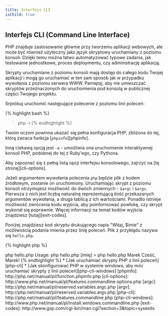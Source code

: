 ```yaml
---
title: Interfejs CLI
isChild: true
---
```


## Interfejs CLI (Command Line Interface)

PHP znajduje zastosowanie głównie przy tworzeniu aplikacji webowych, ale może być również użyteczny jako język
skryptowy uruchamiany z poziomu konsoli. Dzięki temu można łatwo automatyzować typowe zadania, jak testowanie
jednostkowe, proces deploymentu, czy administrację aplikacją.

Skrypty uruchamiane z poziomu konsoli mają dostęp do całego kodu Twojej aplikacji i mogą go uruchamiać w ten sam
sposób jak w przypadku wywołania z poziomu serwera WWW. Pamiętaj, aby nie umieszczać skryptów przeznaczonych do
uruchomienia pod konsolą w publicznej części Twojego projektu.

Srpróbuj uruchomić następujące polecenie z poziomu linii poleceń:

{% highlight bash %}
> php -i
{% endhighlight %}

Twoim oczom powinna ukazać się pełna konfiguracja PHP, zbliżona do tej, którą zwraca funkcja [`phpinfo`][phpinfo].

Inną ciekawą opcją jest `-a` - umożliwia ona uruchomienie interaktywnej konsoli PHP, podobnej do tej z Ruby'ego, czy
Pythona.

Aby zapoznać się z pełną listą opcji interfejsu konsolowego, zajrzyć na [tę stronę][cli-options].

Jeżeli argumentem wywołania polecenia `php` będzie plik z kodem źródłowym, zostanie on uruchomiony. Uruchamiając skrypt
z poziomu konsoli otrzymujesz możliwość do dwóch zmiennych - `$argc` i `$argv`. Pierwsza z nich jest liczbą naturalną
reprezentującą ilość przekazanych argumentów wywołania, a druga tablicą z ich wartościami. Ponadto istnieje możliwość
zwrócenia kodu wyjścia, aby poinformować powłokę, czy skrypt wykonał się poprawnie. Więcej informacji na temat kodów
wyjścia znajdziesz [tutaj][exit-codes].

Poniżej znajdziesz kod skryptu drukującego napis "Witaj, $imie" z możliwością podania imienia przez linię poleceń. Plik
z przykłądu nazywa się `hello.php`.

{% highlight php %}
<?php
if($argc != 2) {
    echo "Usage: php hello.php [imię].\n";
    exit(1);
}
$imie = $argv[1];
echo "Witaj, $imie!\n";
{% endhighlight %}

A oto przykład wywołania powyższego skryptu:

{% highlight bash %}
> php hello.php
Usage: php hello.php [imię]
> php hello.php Marek
Cześć, Marek!
{% endhighlight %}


 * [Jak uruchamiać skrypty PHP z linii poleceń][php-cli]
 * [Jak skonfigurować PHP w systemie windows, aby móc uruchamiać skrypty z linii poleceń][php-cli-windows]

[phpinfo]: http://php.net/manual/pl/function.phpinfo.php
[cli-options]: http://www.php.net/manual/pl/features.commandline.options.php
[argc]: http://php.net/manual/pl/reserved.variables.argc.php
[argv]: http://php.net/manual/pl/reserved.variables.argv.php
[php-cli]: http://php.net/manual/pl/features.commandline.php
[php-cli-windows]: http://www.php.net/manual/pl/install.windows.commandline.php
[exit-codes]: http://www.gsp.com/cgi-bin/man.cgi?section=3&topic=sysexits
